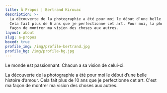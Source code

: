 ```yaml
---
title: À Propos | Bertrand Kirouac
description: >-
  La découverte de la photographie a été pour moi le début d’une belle histoire d’amour.
  Cela fait plus de 6 ans que je perfectionne cet art. Pour moi, la photographie est ma
  façon de montrer ma vision des choses aux autres.
layout: about
slug: a-propos
boxed: true
profile_img: /img/profile-bertrand.jpg
profile_bg: /img/profile-bg.jpg
---
```

Le monde est passionnant. Chacun a sa vision de celui-ci.

La découverte de la photographie a été pour moi le début d’une belle histoire d’amour. Cela fait plus de 10 ans que je perfectionne cet art. C'est ma façon de montrer ma vision des choses aux autres.